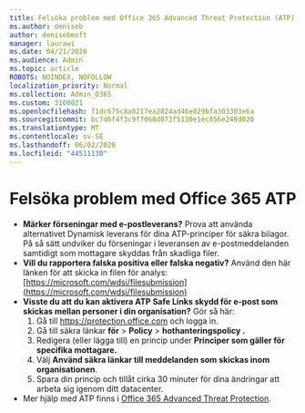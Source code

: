 ```yaml
---
title: Felsöka problem med Office 365 Advanced Threat Protection (ATP)
ms.author: deniseb
author: denisebmsft
manager: laurawi
ms.date: 04/21/2020
ms.audience: Admin
ms.topic: article
ROBOTS: NOINDEX, NOFOLLOW
localization_priority: Normal
ms.collection: Admin_O365
ms.custom: 3100021
ms.openlocfilehash: f1dc675c8a8217ea2824ad46e029bfa303303e6a
ms.sourcegitcommit: bc7d6f4f3c9f7060d073f5130e1ec856e248d020
ms.translationtype: MT
ms.contentlocale: sv-SE
ms.lasthandoff: 06/02/2020
ms.locfileid: "44511130"
---
```

# <a name="troubleshoot-issues-with-office-365-atp"></a>Felsöka problem med Office 365 ATP

- **Märker förseningar med e-postleverans?** Prova att använda alternativet Dynamisk leverans för dina ATP-principer för säkra bilagor. På så sätt undviker du förseningar i leveransen av e-postmeddelanden samtidigt som mottagare skyddas från skadliga filer.
- **Vill du rapportera falska positiva eller falska negativ?** Använd den här länken för att skicka in filen för analys:[https://microsoft.com/wdsi/filesubmission](https://microsoft.com/wdsi/filesubmission)
- **Visste du att du kan aktivera ATP Safe Links skydd för e-post som skickas mellan personer i din organisation?** Gör så här:
    1. Gå till https://protection.office.com och logga in.
    2. Gå till säkra länkar **för**  >  **Policy**  >  **hothanteringspolicy .**
    3. Redigera (eller lägga till) en princip under **Principer som gäller för specifika mottagare.**
    4. Välj **Använd säkra länkar till meddelanden som skickas inom organisationen**.
    5. Spara din princip och tillåt cirka 30 minuter för dina ändringar att arbeta sig igenom ditt datacenter.
- Mer hjälp med ATP finns i [Office 365 Advanced Threat Protection](https://docs.microsoft.com/microsoft-365/security/office-365-security/office-365-atp).
